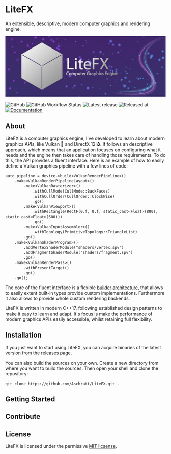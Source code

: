 # LiteFX

An extensible, descriptive, modern computer graphics and rendering engine.

<p align="center">
  <img src="/docs/img/banner_m.jpg">
</p>

![GitHub](https://img.shields.io/github/license/aschratt/litefx.svg) ![GitHub Workflow Status](https://img.shields.io/github/workflow/status/aschratt/litefx/release?label=Build) ![Latest release](https://img.shields.io/github/release/aschratt/litefx.svg) ![Released at](https://img.shields.io/github/release-date/aschratt/litefx.svg) [![Documentation](https://img.shields.io/badge/docs-gh--pages-70dcf4.svg)](https://litefx.github.io/docs/#/)

## About

LiteFX is a computer graphics engine, I've developed to learn about modern graphics APIs, like Vulkan 🌋 and DirectX 12 ❎. It follows an descriptive approach, which means that an application focuses on configuring what it needs and the engine then takes care of handling those requirements. To do this, the API provides a fluent interface. Here is an example of how to easily define a Vulkan graphics pipeline with a few lines of code:

    auto pipeline = device->build<VulkanRenderPipeline>()
        .make<VulkanRenderPipelineLayout>()
            .make<VulkanRasterizer>()
                .withCullMode(CullMode::BackFaces)
                .withCullOrder(CullOrder::ClockWise)
                .go()
            .make<VulkanViewport>()
                .withRectangle(RectF(0.f, 0.f, static_cast<Float>(800), static_cast<Float>(600)))
                .go()
            .make<VulkanInputAssembler>()
                .withTopology(PrimitiveTopology::TriangleList)
            .go()
        .make<VulkanShaderProgram>()
            .addVertexShaderModule("shaders/vertex.spv")
            .addFragmentShaderModule("shaders/fragment.spv")
            .go()
        .make<VulkanRenderPass>()
            .withPresentTarget()
            .go()
        .go();

The core of the fluent interface is a flexible [builder architecture](https://github.com/Aschratt/LiteFX/wiki/builder-guide), that allows to easily extent built-in types provide custom implementations. Furthermore it also allows to provide whole custom rendering backends.

LiteFX is written in modern C++17, following established design patterns to make it easy to learn and adapt. It's focus is make the performance of modern graphics APIs easily accessible, whilst retaining full flexibility.

## Installation

If you just want to start using LiteFX, you can acquire binaries of the latest version from the [releases page](./releases/).

You can also build the sources on your own. Create a new directory from where you want to build the sources. Then open your shell and clone the repository:

    git clone https://github.com/Aschratt/LiteFX.git .

<!-- TODO: CMake & Build -->

## Getting Started

<!-- TODO: Samples and Wiki tutorials -->

## Contribute

<!-- TODO: bug reports, suggestions, pull requests -->

## License

LiteFX is licensed under the permissive [MIT licsense](./LICENSE).